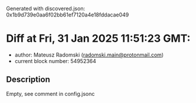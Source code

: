 Generated with discovered.json: 0x1b9d739e0aa6f02bb61ef7120a4e18fddacae049

# Diff at Fri, 31 Jan 2025 11:51:23 GMT:

- author: Mateusz Radomski (<radomski.main@protonmail.com>)
- current block number: 54952364

## Description

Empty, see comment in config.jsonc
